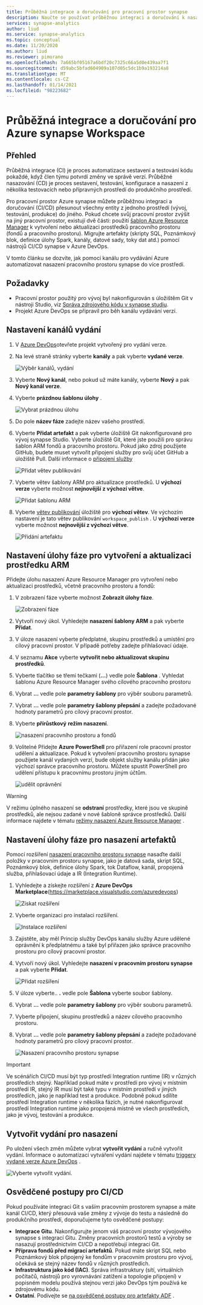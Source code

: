 ```yaml
---
title: Průběžná integrace a doručování pro pracovní prostor synapse
description: Naučte se používat průběžnou integraci a doručování k nasazení změn v pracovním prostoru z jednoho prostředí (vývoj, testování, produkce) do jiného.
services: synapse-analytics
author: liud
ms.service: synapse-analytics
ms.topic: conceptual
ms.date: 11/20/2020
ms.author: liud
ms.reviewer: pimorano
ms.openlocfilehash: 7a665bf05167a6bdf20c7325c66a5d0e439aa7f1
ms.sourcegitcommit: d59abc5bfad604909a107d05c5dc1b9a193214a8
ms.translationtype: MT
ms.contentlocale: cs-CZ
ms.lasthandoff: 01/14/2021
ms.locfileid: "98223682"
---
```

# <a name="continuous-integration-and-delivery-for-azure-synapse-workspace"></a>Průběžná integrace a doručování pro Azure synapse Workspace

## <a name="overview"></a>Přehled

Průběžná integrace (CI) je proces automatizace sestavení a testování kódu pokaždé, když člen týmu potvrdí změny ve správě verzí. Průběžné nasazování (CD) je proces sestavení, testování, konfigurace a nasazení z několika testovacích nebo přípravných prostředí do produkčního prostředí.

Pro pracovní prostor Azure synapse můžete průběžnou integraci a doručování (CI/CD) přesunout všechny entity z jednoho prostředí (vývoj, testování, produkce) do jiného. Pokud chcete svůj pracovní prostor zvýšit na jiný pracovní prostor, existují dvě části: použití [šablon Azure Resource Manager](../../azure-resource-manager/templates/overview.md) k vytvoření nebo aktualizaci prostředků pracovního prostoru (fondů a pracovního prostoru). Migrujte artefakty (skripty SQL, Poznámkový blok, definice úlohy Spark, kanály, datové sady, toky dat atd.) pomocí nástrojů CI/CD synapse v Azure DevOps. 

V tomto článku se dozvíte, jak pomocí kanálu pro vydávání Azure automatizovat nasazení pracovního prostoru synapse do více prostředí.

## <a name="prerequisites"></a>Požadavky

-   Pracovní prostor použitý pro vývoj byl nakonfigurován s úložištěm Git v nástroji Studio, viz [Správa zdrojového kódu v synapse studiu](source-control.md).
-   Projekt Azure DevOps se připravil pro běh kanálu vydávání verzí.

## <a name="set-up-a-release-pipelines"></a>Nastavení kanálů vydání

1.  V [Azure DevOps](https://dev.azure.com/)otevřete projekt vytvořený pro vydání verze.

1.  Na levé straně stránky vyberte **kanály** a pak vyberte **vydané verze**.

    ![Výběr kanálů, vydání](media/create-release-1.png)

1.  Vyberte **Nový kanál**, nebo pokud už máte kanály, vyberte **Nový** a pak **Nový kanál verze**.

1.  Vyberte **prázdnou šablonu úlohy** .

    ![Vybrat prázdnou úlohu](media/create-release-select-empty.png)

1.  Do pole **název fáze** zadejte název vašeho prostředí.

1.  Vyberte **Přidat artefakt** a pak vyberte úložiště Git nakonfigurované pro vývoj synapse Studio. Vyberte úložiště Git, které jste použili pro správu šablon ARM fondů a pracovního prostoru. Pokud jako zdroj použijete GitHub, budete muset vytvořit připojení služby pro svůj účet GitHub a úložiště Pull. Další informace o [připojení služby](/azure/devops/pipelines/library/service-endpoints) 

    ![Přidat větev publikování](media/release-creation-github.png)

1.  Vyberte větev šablony ARM pro aktualizace prostředků. U **výchozí verze** vyberte možnost **nejnovější z výchozí větve**.

    ![Přidat šablonu ARM](media/release-creation-arm-branch.png)

1.  Vyberte [větev publikování](source-control.md#configure-publishing-settings) úložiště pro **výchozí větev**. Ve výchozím nastavení je tato větev publikování `workspace_publish` . U **výchozí verze** vyberte možnost **nejnovější z výchozí větve**.

    ![Přidání artefaktu](media/release-creation-publish-branch.png)

## <a name="set-up-a-stage-task-for-arm-resource-create-and-update"></a>Nastavení úlohy fáze pro vytvoření a aktualizaci prostředku ARM 

Přidejte úlohu nasazení Azure Resource Manager pro vytvoření nebo aktualizaci prostředků, včetně pracovního prostoru a fondů:

1. V zobrazení fáze vyberte možnost **Zobrazit úlohy fáze**.

    ![Zobrazení fáze](media/release-creation-stage-view.png)

1. Vytvoří nový úkol. Vyhledejte **nasazení šablony ARM** a pak vyberte **Přidat**.

1. V úloze nasazení vyberte předplatné, skupinu prostředků a umístění pro cílový pracovní prostor. V případě potřeby zadejte přihlašovací údaje.

1. V seznamu **Akce** vyberte **vytvořit nebo aktualizovat skupinu prostředků**.

1. Vyberte tlačítko se třemi tečkami (**...**) vedle pole **Šablona** . Vyhledat šablonu Azure Resource Manager svého cílového pracovního prostoru

1. Vybrat **...** vedle pole **parametry šablony** pro výběr souboru parametrů.

1. Vybrat **...** vedle pole **parametry šablony přepsání** a zadejte požadované hodnoty parametrů pro cílový pracovní prostor. 

1. Vyberte **přírůstkový** **režim nasazení**.
    
    ![nasazení pracovního prostoru a fondů](media/pools-resource-deploy.png)

1. Volitelné Přidejte **Azure PowerShell** pro přiřazení role pracovní prostor udělení a aktualizace. Pokud k vytvoření pracovního prostoru synapse použijete kanál vydaných verzí, bude objekt služby kanálu přidán jako výchozí správce pracovního prostoru. Můžete spustit PowerShell pro udělení přístupu k pracovnímu prostoru jiným účtům. 
    
    ![udělit oprávnění](media/release-creation-grant-permission.png)

 > [!WARNING]
> V režimu úplného nasazení se **odstraní** prostředky, které jsou ve skupině prostředků, ale nejsou zadané v nové šabloně správce prostředků. Další informace najdete v tématu [režimy nasazení Azure Resource Manager](../../azure-resource-manager/templates/deployment-modes.md) .

## <a name="set-up-a-stage-task-for-artifacts-deployment"></a>Nastavení úlohy fáze pro nasazení artefaktů 

Pomocí rozšíření [nasazení pracovního prostoru synapse](https://marketplace.visualstudio.com/items?itemName=AzureSynapseWorkspace.synapsecicd-deploy) nasaďte další položky v pracovním prostoru synapse, jako je datová sada, skript SQL, Poznámkový blok, definice úlohy Spark, tok Dataflow, kanál, propojená služba, přihlašovací údaje a IR (Integration Runtime).  

1. Vyhledejte a získejte rozšíření z **Azure DevOps Marketplace**(https://marketplace.visualstudio.com/azuredevops) 

     ![Získat rozšíření](media/get-extension-from-market.png)

1. Vyberte organizaci pro instalaci rozšíření. 

     ![Instalace rozšíření](media/install-extension.png)

1. Zajistěte, aby měl Princip služby DevOps kanálu služby Azure udělené oprávnění k předplatnému a také byl přiřazen jako správce pracovního prostoru pro cílový pracovní prostor. 

1. Vytvoří nový úkol. Vyhledejte **nasazení v pracovním prostoru synapse** a pak vyberte **Přidat**.

     ![Přidat rozšíření](media/add-extension-task.png)

1.  V úloze vyberte.. **.** vedle pole **Šablona** vyberte soubor šablony.

1. Vybrat **...** vedle pole **parametry šablony** pro výběr souboru parametrů.

1. Vyberte připojení, skupinu prostředků a název cílového pracovního prostoru. 

1. Vybrat **...** vedle pole **parametry šablony přepsání** a zadejte požadované hodnoty parametrů pro cílový pracovní prostor. 

    ![Nasazení pracovního prostoru synapse](media/create-release-artifacts-deployment.png)

> [!IMPORTANT]
> Ve scénářích CI/CD musí být typ prostředí Integration runtime (IR) v různých prostředích stejný. Například pokud máte v prostředí pro vývoj v místním prostředí IR, stejný IR musí být také typu v místním prostředí v jiných prostředích, jako je například test a produkce. Podobně pokud sdílíte prostředí Integration runtime v několika fázích, je nutné nakonfigurovat prostředí Integration runtime jako propojená místně ve všech prostředích, jako je vývoj, testování a produkce.

## <a name="create-release-for-deployment"></a>Vytvořit vydání pro nasazení 

Po uložení všech změn můžete vybrat **vytvořit vydání** a ručně vytvořit vydání. Informace o automatizaci vytváření vydání najdete v tématu [triggery vydané verze Azure DevOps](/azure/devops/pipelines/release/triggers) .

   ![Vyberte vytvořit vydání.](media/release-creation-manually.png)

## <a name="best-practices-for-cicd"></a>Osvědčené postupy pro CI/CD

Pokud používáte integraci Git s vaším pracovním prostorem synapse a máte kanál CI/CD, který přesouvá vaše změny z vývoje do testu a následně do produkčního prostředí, doporučujeme tyto osvědčené postupy:

-   **Integrace Gitu**. Nakonfigurujte jenom váš pracovní prostor vývojového synapse s integrací Gitu. Změny pracovních prostorů testů a výroby se nasazují prostřednictvím CI/CD a nepotřebují integraci Git.
-   **Příprava fondů před migrací artefaktů**. Pokud máte skript SQL nebo Poznámkový blok připojený ke fondům v pracovním prostoru pro vývoj, očekává se stejný název fondů v různých prostředích. 
-   **Infrastruktura jako kód (IAC)**. Správa infrastruktury (sítí, virtuálních počítačů, nástrojů pro vyrovnávání zatížení a topologie připojení) v popisném modelu používá stejnou verzi jako DevOps tým používá ke zdrojovému kódu. 
-   **Ostatní**. Podívejte se [na osvědčené postupy pro artefakty ADF](../../data-factory/continuous-integration-deployment.md#best-practices-for-cicd) .